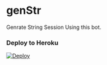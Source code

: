 # genStr
Genrate String Session Using this bot.


### Deploy to Heroku
[![Deploy](https://www.herokucdn.com/deploy/button.svg)](https://heroku.com/deploy?template=https://github.com/SMILE-KILLER10/genStr)
